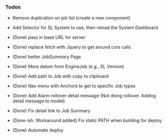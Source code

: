 ### Todos

- Remove duplication on job list (create a new component)
- Add Selector for SL System to use, then reload the System Dashboard

- (Done) pass in base URL for server
- (Done) replace fetch with Jquery to get around cors calls
- (Done) better JobSummary Page
- (Done) More datum from EngineJob (e.g., SL Version)
- (Done) Add path to Job with copy to clipboard
- (Done) Nav menu with Anchors to get to specific Job types
- (Done) Add Alarm rollover detail message (Not doing rollover. Adding detail message to model)
- (Done) Fix detail link to Job Summary
- (Done-ish. Workaround added) Fix static PATH when building for deploy
- (Done) Automate deploy
